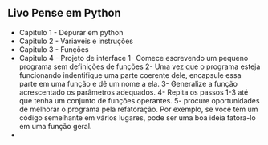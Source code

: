 ## Livo Pense em Python 
* Capitulo 1 - Depurar em python
* Capitulo 2 - Variaveis e instruções
* Capitulo 3 - Funções
* Capitulo 4 - Projeto de interface
    1- Comece escrevendo um pequeno programa sem definições de funções
    2- Uma vez que o programa esteja funcionando indentifique uma parte coerente dele, encapsule essa parte em uma função e dê um nome a ela.
    3- Generalize a função acrescentado os parâmetros adequados.
    4- Repita os passos 1-3 até que tenha um conjunto de funções operantes.
    5- procure oportunidades de melhorar o programa pela refatoração. Por exemplo, se você tem um código semelhante em vários lugares, pode ser uma boa ideia fatora-lo em uma função geral.
*
